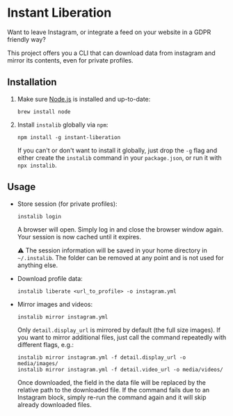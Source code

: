 # Instant Liberation

Want to leave Instagram, or integrate a feed on your website in a GDPR friendly way?

This project offers you a CLI that can download data from instagram and mirror its contents, even for private profiles.

## Installation

1.  Make sure [Node.js](https://nodejs.org/en/download/) is installed and up-to-date:

    ```
    brew install node
    ```

1.  Install `instalib` globally via `npm`:

    ```
    npm install -g instant-liberation
    ```

    If you can't or don't want to install it globally, just drop the `-g` flag and either create the `instalib` command in your `package.json`, or run it with `npx instalib`.

## Usage

- Store session (for private profiles):

  ```
  instalib login
  ```

  A browser will open. Simply log in and close the browser window again. Your session is now cached until it expires.

  ⚠️ The session information will be saved in your home directory in `~/.instalib`. The folder can be removed at any point and is not used for anything else.

- Download profile data:

  ```
  instalib liberate <url_to_profile> -o instagram.yml
  ```

- Mirror images and videos:

  ```
  instalib mirror instagram.yml
  ```

  Only `detail.display_url` is mirrored by default (the full size images). If you want to mirror additional files, just call the command repeatedly with different flags, e.g.:

  ```
  instalib mirror instagram.yml -f detail.display_url -o media/images/
  instalib mirror instagram.yml -f detail.video_url -o media/videos/
  ```

  Once downloaded, the field in the data file will be replaced by the relative path to the downloaded file. If the command fails due to an Instagram block, simply re-run the command again and it will skip already downloaded files.
